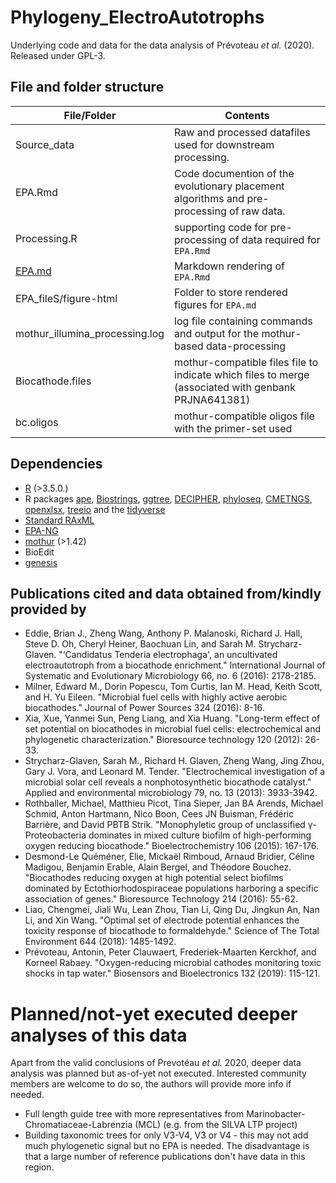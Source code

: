# Phylogeny_ElectroAutotrophs

Underlying code and data for the data analysis of Prévoteau *et al.* (2020). 
Released under GPL-3. 

## File and folder structure

File/Folder | Contents 
------------|------------------
Source_data | Raw and processed datafiles used for downstream processing.
EPA.Rmd     | Code documention of the evolutionary placement algorithms and pre-processing of raw data. 
Processing.R| supporting code for pre-processing of data required for `EPA.Rmd`
[EPA.md](https://github.com/CMET-UGent/Phylogeny_ElectroAutotrophs/blob/master/EPA.md)      | Markdown rendering of `EPA.Rmd`
EPA_fileS/figure-html | Folder to store rendered figures for `EPA.md`
mothur_illumina_processing.log | log file containing commands and output for the mothur-based data-processing
Biocathode.files | mothur-compatible files file to indicate which files to merge (associated with genbank PRJNA641381)
bc.oligos | mothur-compatible oligos file with the primer-set used

## Dependencies

- [R](https://www.r-project.org) (>3.5.0.)
- R packages [ape](https://cran.r-project.org/web/packages/ape/index.html), [Biostrings](https://bioconductor.org/packages/release/bioc/html/Biostrings.html),  [ggtree](https://bioconductor.org/packages/release/bioc/html/ggtree.html), [DECIPHER](https://bioconductor.org/packages/release/bioc/html/DECIPHER.html), [phyloseq](https://joey711.github.io/phyloseq/), [CMETNGS](https://github.com/CMET-UGent/CMETNGS),
[openxlsx](https://ycphs.github.io/openxlsx/index.html), [treeio](https://yulab-smu.github.io/treedata-book/) and the [tidyverse](https://www.tidyverse.org/)
- [Standard RAxML](https://cme.h-its.org/exelixis/web/software/raxml/)
- [EPA-NG](https://github.com/Pbdas/epa-ng)
- [mothur](https://mothur.org/) (>1.42)
- BioEdit
- [genesis](https://groups.google.com/forum/#!searchin/raxml/visualize$20jplace$20itol%7Csort:date/raxml/IildAkMRI9Q/dBFEsUKlBQAJ)

## Publications cited and data obtained from/kindly provided by

- Eddie, Brian J., Zheng Wang, Anthony P. Malanoski, Richard J. Hall, Steve D. Oh, Cheryl Heiner, Baochuan Lin, and Sarah M. Strycharz-Glaven. "‘Candidatus Tenderia electrophaga', an uncultivated electroautotroph from a biocathode enrichment." International Journal of Systematic and Evolutionary Microbiology 66, no. 6 (2016): 2178-2185.
- Milner, Edward M., Dorin Popescu, Tom Curtis, Ian M. Head, Keith Scott, and H. Yu Eileen. "Microbial fuel cells with highly active aerobic biocathodes." Journal of Power Sources 324 (2016): 8-16.
- Xia, Xue, Yanmei Sun, Peng Liang, and Xia Huang. "Long-term effect of set potential on biocathodes in microbial fuel cells: electrochemical and phylogenetic characterization." Bioresource technology 120 (2012): 26-33.
- Strycharz-Glaven, Sarah M., Richard H. Glaven, Zheng Wang, Jing Zhou, Gary J. Vora, and Leonard M. Tender. "Electrochemical investigation of a microbial solar cell reveals a nonphotosynthetic biocathode catalyst." Applied and environmental microbiology 79, no. 13 (2013): 3933-3942.
- Rothballer, Michael, Matthieu Picot, Tina Sieper, Jan BA Arends, Michael Schmid, Anton Hartmann, Nico Boon, Cees JN Buisman, Frédéric Barrière, and David PBTB Strik. "Monophyletic group of unclassified γ-Proteobacteria dominates in mixed culture biofilm of high-performing oxygen reducing biocathode." Bioelectrochemistry 106 (2015): 167-176.
- Desmond-Le Quéméner, Elie, Mickaël Rimboud, Arnaud Bridier, Céline Madigou, Benjamin Erable, Alain Bergel, and Théodore Bouchez. "Biocathodes reducing oxygen at high potential select biofilms dominated by Ectothiorhodospiraceae populations harboring a specific association of genes." Bioresource Technology 214 (2016): 55-62.
- Liao, Chengmei, Jiali Wu, Lean Zhou, Tian Li, Qing Du, Jingkun An, Nan Li, and Xin Wang. "Optimal set of electrode potential enhances the toxicity response of biocathode to formaldehyde." Science of The Total Environment 644 (2018): 1485-1492.
- Prévoteau, Antonin, Peter Clauwaert, Frederiek-Maarten Kerckhof, and Korneel Rabaey. "Oxygen-reducing microbial cathodes monitoring toxic shocks in tap water." Biosensors and Bioelectronics 132 (2019): 115-121.

# Planned/not-yet executed deeper analyses of this data

Apart from the valid conclusions of Prevotéau *et al.* 2020, deeper data analysis
was planned but as-of-yet not executed. Interested community members are welcome
to do so, the authors will provide more info if needed.

- Full length guide tree with more representatives from Marinobacter-Chromatiaceae-Labrenzia (MCL) (e.g. from the SILVA LTP project)
- Building taxonomic trees for only V3-V4, V3 or V4 - this may not add much phylogenetic signal but no EPA is needed. The disadvantage is that a large number of reference publications don't have data in this region. 